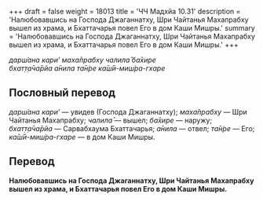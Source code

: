+++
draft = false
weight = 18013
title = 'ЧЧ Мадхйа 10.31'
description = 'Налюбовавшись на Господа Джаганнатху, Шри Чайтанья Махапрабху вышел из храма, и Бхаттачарья повел Его в дом Каши Мишры.'
summary = 'Налюбовавшись на Господа Джаганнатху, Шри Чайтанья Махапрабху вышел из храма, и Бхаттачарья повел Его в дом Каши Мишры.'
+++

_дарш́ана кари’ маха̄прабху чалила̄ ба̄хире  
бхат̣т̣а̄ча̄рйа а̄нила та̄н̇ре ка̄ш́ӣ-миш́ра-гхаре_

## Пословный перевод

_дарш́ана_ _кари’_ — увидев (Господа Джаганнатху); _маха̄прабху_ — Шри Чайтанья Махапрабху; _чалила̄_ — вышел; _ба̄хире_ — наружу; _бхат̣т̣а̄ча̄рйа_ — Сарвабхаума Бхаттачарья; _а̄нила_ — отвел; _та̄н̇ре_ — Его; _ка̄ш́ӣ_\-_миш́ра_\-_гхаре_ — в дом Каши Мишры.

## Перевод

**Налюбовавшись на Господа Джаганнатху, Шри Чайтанья Махапрабху вышел из храма, и Бхаттачарья повел Его в дом Каши Мишры.**
